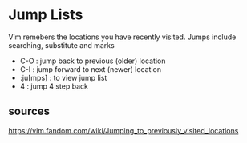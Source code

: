 # Jump Lists
Vim remebers the locations you have recently visited.
Jumps include searching, substitute and marks

- C-O : jump back to previous (older) location
- C-I : jump forward to next (newer) location
- :ju[mps] : to view jump list
- 4<C-O> : jump 4 step back


## sources
https://vim.fandom.com/wiki/Jumping_to_previously_visited_locations

